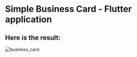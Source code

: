 # Simple Business Card - Flutter application

## Here is the result:

![business_card](https://user-images.githubusercontent.com/47345004/172526106-40e9c462-0f38-4553-ac9f-1703bd053a39.png)
